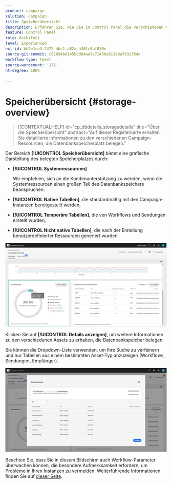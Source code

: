 ```yaml
---
product: campaign
solution: Campaign
title: Speicherübersicht
description: Erfahren Sie, wie Sie im Control Panel die verschiedenen Campaign-Ressourcen überwachen, die in Ihren Instanzen Datenbankspeicherplatz belegen.
feature: Control Panel
role: Architect
level: Experienced
exl-id: bb9e1ce3-2472-4bc1-a82a-a301c6bf830e
source-git-commit: c52094b8145bdd84aa9e71430a811b8a7b32354d
workflow-type: tm+mt
source-wordcount: '175'
ht-degree: 100%

---
```


# Speicherübersicht {#storage-overview}

>[!CONTEXTUALHELP]
>id="cp_dbdetails_storagedetails"
>title="Über die Speicherübersicht"
>abstract="Auf dieser Registerkarte erhalten Sie detaillierte Informationen zu den verschiedenen Campaign-Ressourcen, die Datenbankspeicherplatz belegen."

Der Bereich **[!UICONTROL Speicherübersicht]** bietet eine grafische Darstellung des belegten Speicherplatzes durch:

* **[!UICONTROL Systemressourcen]**

  Wir empfehlen, sich an die Kundenunterstützung zu wenden, wenn die Systemressourcen einen großen Teil des Datenbankspeichers beanspruchen.

* **[!UICONTROL Native Tabellen]**, die standardmäßig mit den Campaign-Instanzen bereitgestellt werden,
* **[!UICONTROL Temporäre Tabellen]**, die von Workflows und Sendungen erstellt wurden,
* **[!UICONTROL Nicht native Tabellen]**, die nach der Erstellung benutzerdefinierter Ressourcen generiert wurden.

![](assets/database-storage-overview.png)

Klicken Sie auf **[!UICONTROL Details anzeigen]**, um weitere Informationen zu den verschiedenen Assets zu erhalten, die Datenbankspeicher belegen.

Sie können die Dropdown-Liste verwenden, um Ihre Suche zu verfeinern und nur Tabellen aus einem bestimmten Asset-Typ anzuzeigen (Workflows, Sendungen, Empfänger).

![](assets/database-storage-details.png)

Beachten Sie, dass Sie in diesem Bildschirm auch Workflow-Parameter überwachen können, die besondere Aufmerksamkeit erfordern, um Probleme in Ihren Instanzen zu vermeiden. Weiterführende Informationen finden Sie auf [dieser Seite](workflow-monitoring.md).
